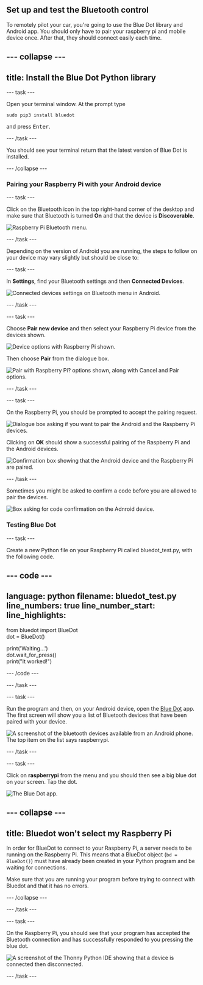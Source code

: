 ## Set up and test the Bluetooth control

To remotely pilot your car, you're going to use the Blue Dot library and Android app. You should only have to pair your raspberry pi and mobile device once. After that, they should connect easily each time.

--- collapse ---
---
title: Install the Blue Dot Python library
---

--- task ---

Open your terminal window. At the prompt type
```
sudo pip3 install bluedot
```
and press <kbd>Enter</kbd>.

--- /task ---

You should see your terminal return that the latest version of Blue Dot is installed.

--- /collapse ---

### Pairing your Raspberry Pi with your Android device

--- task ---

Click on the Bluetooth icon in the top right-hand corner of the desktop and make sure that Bluetooth is turned **On** and that the device is **Discoverable**.

![Raspberry Pi Bluetooth menu.](images/bt_rpi_1.png)

--- /task ---

Depending on the version of Android you are running, the steps to follow on your device may vary slightly but should be close to:

--- task ---

In **Settings**, find your Bluetooth settings and then **Connected Devices**.

![Connected devices settings on Bluetooth menu in Android.](images/bt_and_1.png)

--- /task ---

--- task ---

Choose **Pair new device** and then select your Raspberry Pi device from the devices shown.

![Device options with Raspberry Pi shown.](images/bt_and_2.png)

Then choose **Pair** from the dialogue box.

![Pair with Raspberry Pi? options shown, along with Cancel and Pair options.](images/bt_and_3.png)

--- /task ---

--- task ---

On the Raspberry Pi, you should be prompted to accept the pairing request.

![Dialogue box asking if you want to pair the Android and the Raspberry Pi devices.](images/bt_rpi_2.png)

Clicking on **OK** should show a successful pairing of the Raspberry Pi and the Android devices.

![Confirmation box showing that the Android device and the Raspberry Pi are paired.](imgaes/bt_rpi_3.png)

--- /task ---

Sometimes you might be asked to confirm a code before you are allowed to pair the devices.

![Box asking for code confirmation on the Adnroid device.](images/android3.png)

### Testing Blue Dot

--- task ---

Create a new Python file on your Raspberry Pi called bluedot_test.py, with the following code.

--- code ---
---
language: python filename: bluedot_test.py line_numbers: true line_number_start:
line_highlights:
---

from bluedot import BlueDot   
dot = BlueDot()

print('Waiting...')   
dot.wait_for_press()    
print("It worked!")

--- /code ---

--- /task ---

--- task ---

Run the program and then, on your Android device, open the [Blue Dot](https://play.google.com/store/apps/details?id=com.stuffaboutcode.bluedot&hl=en_GB&gl=US) app. The first screen will show you a list of Bluetooth devices that have been paired with your device.

![A screenshot of the bluetooth devices available from an Android phone. The top item on the list says raspberrypi.](images/android4.jpeg)

--- /task ---

--- task ---

Click on **raspberrypi** from the menu and you should then see a big blue dot on your screen. Tap the dot.

![The Blue Dot app.](images/bt_and_5.png)

--- collapse ---
---
title: Bluedot won't select my Raspberry Pi
---

 In order for BlueDot to connect to your Raspberry Pi, a server needs to be running on the Raspberry Pi. This means that a BlueDot object (`bd = BlueDot()`) must have already been created in your Python program and be waiting for connections.

 Make sure that you are running your program before trying to connect with Bluedot and that it has no errors.

--- /collapse ---

--- /task ---

--- task ---

On the Raspberry Pi, you should see that your program has accepted the Bluetooth connection and has successfully responded to you pressing the blue dot.

![A screenshot of the Thonny Python IDE showing that a device is connected then disconnected.](images/thonny1.png)

--- /task ---
